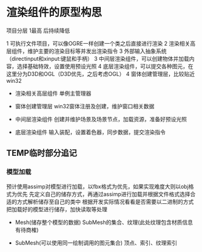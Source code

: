 # 渲染组件的原型构思

项目分层 1最高 后持续降低

1 可执行文件项目，可以像OGRE一样创建一个类之后直接进行渲染
2 渲染相关高层组件，维护主要的渲染目标等并发出渲染指令
3 外部输入抽象系统（directinput和xinput:键鼠和手柄）
3 中间层渲染组件，可以创建物体并加载内容，选择基础特效，设置使用预设光照
4 底层渲染组件，可以提交各种图元，在这里分为D3D和OGL（D3D优先，之后考虑OGL）
4 窗体创建管理层，比较贴近win32

- 渲染相关高层组件
单例主管理器

- 窗体创建管理层
win32窗体注册及创建，维护窗口相关数据

- 中间层渲染组件
创建并维护场景及场景节点，加载资源，准备好预设光照

- 底层渲染组件
输入装配，设置着色器，同步数据，提交渲染指令

## TEMP临时部分追记

### 模型加载

预计使用assimp对模型进行加载，以fbx格式为优先，如果实现难度大则以obj格式为优先
先定义自己的储存方式，再通过assimp进行加载并根据文件格式选择合适的方式解析储存至自己的类中
根据开发实际情况看看是否需要以二进制的方式把加载好的模型进行储存，加快读取等处理

- Mesh(储存整个模型的数据)
    SubMesh的集合、纹理(此处纹理包含材质信息有待商榷)

- SubMesh(可以使用同一绘制调用的图元集合)
    顶点、索引、纹理索引